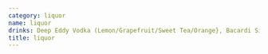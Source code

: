 ```yaml
---
category: liquor
name: liquor
drinks: Deep Eddy Vodka (Lemon/Grapefruit/Sweet Tea/Orange}, Bacardi Silver Rum / Bacardi Dark Rum, Milagro Tequilla / Lunazul Tequilla / Tanteo Spicy Tequilla, Tito’s Vodka, 209 Gin
title: liquor
---
```

